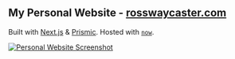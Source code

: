 ## My Personal Website - [rosswaycaster.com](https://rosswaycaster.com)

Built with [Next.js](https://github.com/zeit/next.js) & [Prismic](https://prismic.io). Hosted with [`now`](https://zeit.co/now).

[![Personal Website Screenshot](https://s22.postimg.cc/scirhh5b5/screencapture-localhost-3000-2018-05-29-15_48_03.png)](https://rosswaycaster.com)
